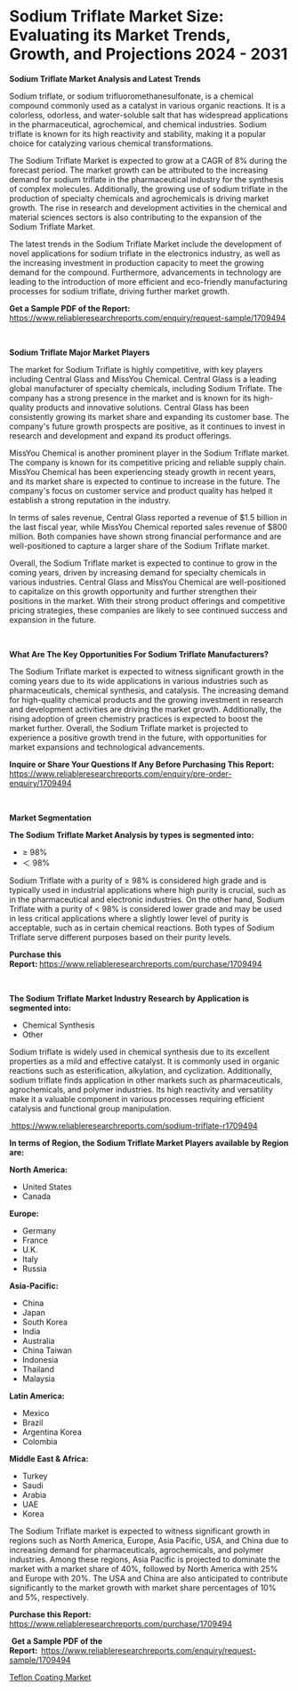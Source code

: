 <p><h1>Sodium Triflate Market Size: Evaluating its Market Trends, Growth, and Projections 2024 - 2031</h1></p><p><strong>Sodium Triflate Market Analysis and Latest Trends</strong></p>
<p><p>Sodium triflate, or sodium trifluoromethanesulfonate, is a chemical compound commonly used as a catalyst in various organic reactions. It is a colorless, odorless, and water-soluble salt that has widespread applications in the pharmaceutical, agrochemical, and chemical industries. Sodium triflate is known for its high reactivity and stability, making it a popular choice for catalyzing various chemical transformations.</p><p>The Sodium Triflate Market is expected to grow at a CAGR of 8% during the forecast period. The market growth can be attributed to the increasing demand for sodium triflate in the pharmaceutical industry for the synthesis of complex molecules. Additionally, the growing use of sodium triflate in the production of specialty chemicals and agrochemicals is driving market growth. The rise in research and development activities in the chemical and material sciences sectors is also contributing to the expansion of the Sodium Triflate Market.</p><p>The latest trends in the Sodium Triflate Market include the development of novel applications for sodium triflate in the electronics industry, as well as the increasing investment in production capacity to meet the growing demand for the compound. Furthermore, advancements in technology are leading to the introduction of more efficient and eco-friendly manufacturing processes for sodium triflate, driving further market growth.</p></p>
<p><strong>Get a Sample PDF of the Report:&nbsp;</strong> <a href="https://www.reliableresearchreports.com/enquiry/request-sample/1709494">https://www.reliableresearchreports.com/enquiry/request-sample/1709494</a></p>
<p>&nbsp;</p>
<p><strong>Sodium Triflate Major Market Players</strong></p>
<p><p>The market for Sodium Triflate is highly competitive, with key players including Central Glass and MissYou Chemical. Central Glass is a leading global manufacturer of specialty chemicals, including Sodium Triflate. The company has a strong presence in the market and is known for its high-quality products and innovative solutions. Central Glass has been consistently growing its market share and expanding its customer base. The company's future growth prospects are positive, as it continues to invest in research and development and expand its product offerings.</p><p>MissYou Chemical is another prominent player in the Sodium Triflate market. The company is known for its competitive pricing and reliable supply chain. MissYou Chemical has been experiencing steady growth in recent years, and its market share is expected to continue to increase in the future. The company's focus on customer service and product quality has helped it establish a strong reputation in the industry.</p><p>In terms of sales revenue, Central Glass reported a revenue of $1.5 billion in the last fiscal year, while MissYou Chemical reported sales revenue of $800 million. Both companies have shown strong financial performance and are well-positioned to capture a larger share of the Sodium Triflate market.</p><p>Overall, the Sodium Triflate market is expected to continue to grow in the coming years, driven by increasing demand for specialty chemicals in various industries. Central Glass and MissYou Chemical are well-positioned to capitalize on this growth opportunity and further strengthen their positions in the market. With their strong product offerings and competitive pricing strategies, these companies are likely to see continued success and expansion in the future.</p></p>
<p>&nbsp;</p>
<p><strong>What Are The Key Opportunities For Sodium Triflate Manufacturers?</strong></p>
<p><p>The Sodium Triflate market is expected to witness significant growth in the coming years due to its wide applications in various industries such as pharmaceuticals, chemical synthesis, and catalysis. The increasing demand for high-quality chemical products and the growing investment in research and development activities are driving the market growth. Additionally, the rising adoption of green chemistry practices is expected to boost the market further. Overall, the Sodium Triflate market is projected to experience a positive growth trend in the future, with opportunities for market expansions and technological advancements.</p></p>
<p><strong>Inquire or Share Your Questions If Any Before Purchasing This Report:</strong> <a href="https://www.reliableresearchreports.com/enquiry/pre-order-enquiry/1709494">https://www.reliableresearchreports.com/enquiry/pre-order-enquiry/1709494</a></p>
<p>&nbsp;</p>
<p><strong>Market Segmentation</strong></p>
<p><strong>The Sodium Triflate Market Analysis by types is segmented into:</strong></p>
<p><ul><li>≥ 98%</li><li>＜ 98%</li></ul></p>
<p><p>Sodium Triflate with a purity of ≥ 98% is considered high grade and is typically used in industrial applications where high purity is crucial, such as in the pharmaceutical and electronic industries. On the other hand, Sodium Triflate with a purity of < 98% is considered lower grade and may be used in less critical applications where a slightly lower level of purity is acceptable, such as in certain chemical reactions. Both types of Sodium Triflate serve different purposes based on their purity levels.</p></p>
<p><strong>Purchase this Report:&nbsp;</strong><a href="https://www.reliableresearchreports.com/purchase/1709494">https://www.reliableresearchreports.com/purchase/1709494</a></p>
<p>&nbsp;</p>
<p><strong>The Sodium Triflate Market Industry Research by Application is segmented into:</strong></p>
<p><ul><li>Chemical Synthesis</li><li>Other</li></ul></p>
<p><p>Sodium triflate is widely used in chemical synthesis due to its excellent properties as a mild and effective catalyst. It is commonly used in organic reactions such as esterification, alkylation, and cyclization. Additionally, sodium triflate finds application in other markets such as pharmaceuticals, agrochemicals, and polymer industries. Its high reactivity and versatility make it a valuable component in various processes requiring efficient catalysis and functional group manipulation.</p></p>
<p><a href="https://www.reliableresearchreports.com/sodium-triflate-r1709494">&nbsp;https://www.reliableresearchreports.com/sodium-triflate-r1709494</a></p>
<p><strong>In terms of Region, the Sodium Triflate Market Players available by Region are:</strong></p>
<p>
    <p> <strong> North America: </strong>
        <ul>
            <li>United States</li>
            <li>Canada</li>
        </ul>
        </p> 
    <p> <strong> Europe: </strong>
        <ul>
            <li>Germany</li>
            <li>France</li>
            <li>U.K.</li>
            <li>Italy</li>
            <li>Russia</li>
        </ul>
        </p> 
    <p> <strong> Asia-Pacific: </strong>
        <ul>
            <li>China</li>
            <li>Japan</li>
            <li>South Korea</li>
            <li>India</li>
            <li>Australia</li>
            <li>China Taiwan</li>
            <li>Indonesia</li>
            <li>Thailand</li>
            <li>Malaysia</li>
        </ul>
        </p> 
    <p> <strong> Latin America: </strong>
        <ul>
            <li>Mexico</li>
            <li>Brazil</li>
            <li>Argentina Korea</li>
            <li>Colombia</li>
        </ul>
        </p> 
    <p> <strong> Middle East & Africa: </strong>
        <ul>
            <li>Turkey</li>
            <li>Saudi</li>
            <li>Arabia</li>
            <li>UAE</li>
            <li>Korea</li>
        </ul>
    </p>
    </p>
<p><p>The Sodium Triflate market is expected to witness significant growth in regions such as North America, Europe, Asia Pacific, USA, and China due to increasing demand for pharmaceuticals, agrochemicals, and polymer industries. Among these regions, Asia Pacific is projected to dominate the market with a market share of 40%, followed by North America with 25% and Europe with 20%. The USA and China are also anticipated to contribute significantly to the market growth with market share percentages of 10% and 5%, respectively.</p></p>
<p><strong>Purchase this Report: </strong><a href="https://www.reliableresearchreports.com/purchase/1709494">https://www.reliableresearchreports.com/purchase/1709494</a></p>
<p>&nbsp;<strong>Get a Sample PDF of the Report:&nbsp;&nbsp;</strong><a href="https://www.reliableresearchreports.com/enquiry/request-sample/1709494">https://www.reliableresearchreports.com/enquiry/request-sample/1709494</a></p>
<p><strong></strong></p>
<p><p><a href="https://www.linkedin.com/pulse/teflon-coating-market-size-outlook-forecast-2024-2031-reseachly-i4xoe">Teflon Coating Market</a></p></p>